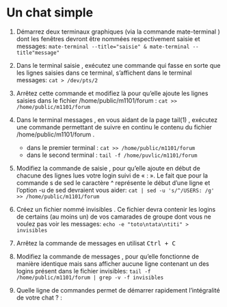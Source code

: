 # Un __chat__ simple

1. Démarrez deux terminaux graphiques (via la commande mate-terminal ) dont les fenêtres devront être nommées respectivement saisie et messages: `mate-terminal --title="saisie" & mate-terminal --title"message"`

2. Dans le terminal saisie , exécutez une commande qui fasse en sorte que les lignes saisies dans ce terminal, s’affichent dans le terminal messages: `cat > /dev/pts/2`

3. Arrêtez cette commande et modifiez là pour qu’elle ajoute les lignes saisies dans le fichier /home/public/m1101/forum : `cat >> /home/public/m1101/forum`

4. Dans le terminal messages , en vous aidant de la page tail(1) , exécutez une commande permettant de suivre en continu le contenu du fichier /home/public/m1101/forum .
   - dans le premier terminal : `cat >> /home/public/m1101/forum`
   - dans le second  terminal : `tail -f /home/puvlic/m1101/forum`

5. Modifiez la commande de saisie , pour qu’elle ajoute en début de chacune des lignes lues votre login suivi de « : ». Le fait que pour la commande s de sed le caractère ^ représente le début d’une ligne et l’option -u de sed devraient vous aider: `cat | sed -u 's/^/USERS: /g' >> /home/public/m1101/forum`

6. Créez un fichier nommé invisibles . Ce fichier devra contenir les logins de certains (au moins un) de vos camarades de groupe dont vous ne voulez pas voir les messages: `echo -e "toto\ntata\ntiti" > invisibles`

7. Arrêtez la commande de messages en utilisat <kbd>Ctrl + C </kbd>

8. Modifiez la commande de messages , pour qu’elle fonctionne de manière identique mais sans afficher aucune ligne contenant un des logins présent dans le fichier invisibles:
   `tail -f /home/public/m1101/forum | grep -v -f invisibles`

9. Quelle ligne de commandes permet de démarrer rapidement l’intégralité de votre chat ? :

